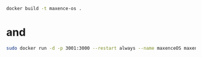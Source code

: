 ```bash
docker build -t maxence-os .
```

# and

```bash
sudo docker run -d -p 3001:3000 --restart always --name maxenceOS maxence-os
```
